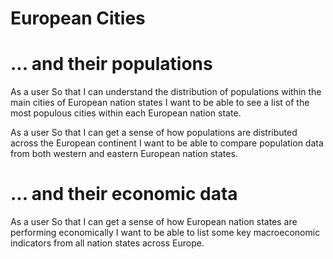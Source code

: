# European Cities

# ... and their populations

As a user
So that I can understand the distribution of populations within the main cities of European nation states
I want to be able to see a list of the most populous cities within each European nation state.

As a user
So that I can get a sense of how populations are distributed across the European continent
I want to be able to compare population data from both western and eastern European nation states.

# ... and their economic data

As a user
So that I can get a sense of how European nation states are performing economically
I want to be able to list some key macroeconomic indicators from all nation states across Europe.
